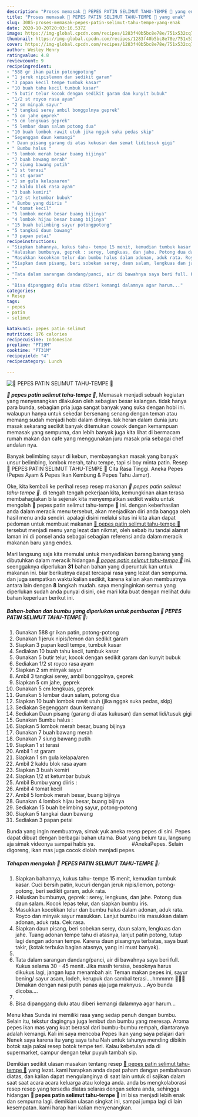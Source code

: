 ```yaml
---
description: "Proses memasak 💝 PEPES PATIN SELIMUT TAHU-TEMPE 💝 yang enak"
title: "Proses memasak 💝 PEPES PATIN SELIMUT TAHU-TEMPE 💝 yang enak"
slug: 3085-proses-memasak-pepes-patin-selimut-tahu-tempe-yang-enak
date: 2020-10-20T20:03:16.537Z
image: https://img-global.cpcdn.com/recipes/1283f40b5bc8e78e/751x532cq70/💝-pepes-patin-selimut-tahu-tempe-💝-foto-resep-utama.jpg
thumbnail: https://img-global.cpcdn.com/recipes/1283f40b5bc8e78e/751x532cq70/💝-pepes-patin-selimut-tahu-tempe-💝-foto-resep-utama.jpg
cover: https://img-global.cpcdn.com/recipes/1283f40b5bc8e78e/751x532cq70/💝-pepes-patin-selimut-tahu-tempe-💝-foto-resep-utama.jpg
author: Wesley Henry
ratingvalue: 4.8
reviewcount: 9
recipeingredient:
- "588 gr ikan patin potongpotong"
- "1 jeruk nipislemon dan sedikit garam"
- "3 papan kecil tempe tumbuk kasar"
- "10 buah tahu kecil tumbuk kasar"
- "5 butir telur kocok dengan sedikit garam dan kunyit bubuk"
- "1/2 st royco rasa ayam"
- "2 sm minyak sayur"
- "3 tangkai serey ambil bonggolnya geprek"
- "5 cm jahe geprek"
- "5 cm lengkuas geprek"
- "5 lembar daun salam potong dua"
- "10 buah lombok rawit utuh jika nggak suka pedas skip"
- "Segenggam daun kemangi"
- " Daun pisang garang di atas kukusan dan semat liditusuk gigi"
- " Bumbu halus "
- "5 lombok merah besar buang bijinya"
- "7 buah bawang merah"
- "7 siung bawang putih"
- "1 st terasi"
- "1 st garam"
- "1 sm gula kelapaaren"
- "2 kaldu blok rasa ayam"
- "3 buah kemiri"
- "1/2 st ketumbar bubuk"
- " Bumbu yang diiris "
- "4 tomat kecil"
- "5 lombok merah besar buang bijinya"
- "4 lombok hijau besar buang bijinya"
- "15 buah belimbing sayur potongpotong"
- "5 tangkai daun bawang"
- "3 papan petai"
recipeinstructions:
- "Siapkan bahannya, kukus tahu- tempe 15 menit, kemudian tumbuk kasar. Cuci bersih patin, kucuri dengan jeruk nipis/lemon, potong-potong, beri sedikit garam, aduk rata."
- "Haluskan bumbunya, geprek : serey, lengkuas, dan jahe. Potong dua daun salam. Kocok lepas telur, dan siapkan bumbu iris."
- "Masukkan kocokkan telur dan bumbu halus dalam adonan, aduk rata. Royco dan minyak sayur masukkan. Lanjut bumbu iris masukkan dalam adonan, aduk rata. Cek rasa."
- "Siapkan daun pisang, beri sobekan serey, daun salam, lengkuas dan jahe. Tuang adonan tempe tahu di atasnya, lanjut patin potong, tutup lagi dengan adonan tempe. Karena daun pisangnya terbatas, saya buat takir, (kotak terbuka bagian atasnya, yang ini muat banyak)."
- ""
- "Tata dalam sarangan dandang/panci, air di bawahnya saya beri full. Kukus selama 30 - 45 menit. Jika masih tersisa, besoknya harus dikukus.lagi, jangan lupa menambah air. Teman makan pepes ini, sayur bening/ sayur asam, lodeh, kerupuk dan sambal terasi....hmmmm 🤤🤤🤤 Dimakan dengan nasi putih panas aja juga maknyus....Ayo bunda dicoba...."
- ""
- "Bisa dipanggang dulu atau diberi kemangi dalamnya agar harum..."
categories:
- Resep
tags:
- pepes
- patin
- selimut

katakunci: pepes patin selimut 
nutrition: 176 calories
recipecuisine: Indonesian
preptime: "PT19M"
cooktime: "PT31M"
recipeyield: "4"
recipecategory: Lunch

---
```



![💝 PEPES PATIN SELIMUT TAHU-TEMPE 💝](https://img-global.cpcdn.com/recipes/1283f40b5bc8e78e/751x532cq70/💝-pepes-patin-selimut-tahu-tempe-💝-foto-resep-utama.jpg)

<b><i>💝 pepes patin selimut tahu-tempe 💝</i></b>, Memasak menjadi sebuah kegiatan yang menyenangkan dilakukan oleh sebagian besar kalangan. tidak hanya para bunda, sebagian pria juga sangat banyak yang suka dengan hobi ini. walaupun hanya untuk sekedar bersenang senang dengan teman atau memang sudah menjadi hobi dalam dirinya. tak heran dalam dunia juru masak sekarang sedikit banyak ditemukan cowok dengan kemampuan memasak yang sempurna, dan lebih banyak juga kita lihat di bermacam rumah makan dan cafe yang menggunakan juru masak pria sebagai chef andalan nya.

Banyak belimbing sayur di kebun, membayangkan masak yang banyak unsur belimbing, lombok merah, tahu tempe, tapi si boy minta patin. Resep 💝 PEPES PATIN SELIMUT TAHU-TEMPE 💝 Cita Rasa Tinggi. Aneka Pepes (Pepes Ayam &amp; Pepes Ikan Kembung &amp; Pepes Tahu Jamur).

Oke, kita kembali ke perihal resep resep makanan <i>💝 pepes patin selimut tahu-tempe 💝</i>. di tengah tengah pekerjaan kita, kemungkinan akan terasa membahagiakan bila sejenak kita menyempatkan sedikit waktu untuk mengolah 💝 pepes patin selimut tahu-tempe 💝 ini. dengan keberhasilan anda dalam meracik menu tersebut, akan menjadikan diri anda bangga oleh hasil menu anda sendiri. apalagi disini melalui situs ini kita akan dapat pedoman untuk membuat makanan <u>💝 pepes patin selimut tahu-tempe 💝</u> tersebut menjadi menu yang lezat dan nikmat, oleh sebab itu tandai alamat laman ini di ponsel anda sebagai sebagian referensi anda dalam meracik makanan baru yang endes.


Mari langsung saja kita memulai untuk menyediakan barang barang yang dibutuhkan dalam meracik hidangan <u><i>💝 pepes patin selimut tahu-tempe 💝</i></u> ini. seenggaknya diperlukan <b>31</b> bahan bahan yang diperuntuk kan untuk makanan ini. biar berikutnya dapat tercapai rasa yang lezat dan sempurna. dan juga sempatkan waktu kalian sedikit, karena kalian akan membuatnya antara lain dengan <b>8</b> langkah mudah. saya menginginkan semua yang diperlukan sudah anda punyai disini, oke mari kita buat dengan melihat dulu bahan keperluan berikut ini.

<!--inarticleads1-->

##### Bahan-bahan dan bumbu yang diperlukan untuk pembuatan 💝 PEPES PATIN SELIMUT TAHU-TEMPE 💝:

1. Gunakan 588 gr ikan patin, potong-potong
1. Gunakan 1 jeruk nipis/lemon dan sedikit garam
1. Siapkan 3 papan kecil tempe, tumbuk kasar
1. Sediakan 10 buah tahu kecil, tumbuk kasar
1. Gunakan 5 butir telur, kocok dengan sedikit garam dan kunyit bubuk
1. Sediakan 1/2 st royco rasa ayam
1. Siapkan 2 sm minyak sayur
1. Ambil 3 tangkai serey, ambil bonggolnya, geprek
1. Siapkan 5 cm jahe, geprek
1. Gunakan 5 cm lengkuas, geprek
1. Gunakan 5 lembar daun salam, potong dua
1. Siapkan 10 buah lombok rawit utuh (jika nggak suka pedas, skip)
1. Sediakan Segenggam daun kemangi
1. Sediakan  Daun pisang (garang di atas kukusan) dan semat lidi/tusuk gigi
1. Gunakan  Bumbu halus :
1. Siapkan 5 lombok merah besar, buang bijinya
1. Gunakan 7 buah bawang merah
1. Gunakan 7 siung bawang putih
1. Siapkan 1 st terasi
1. Ambil 1 st garam
1. Siapkan 1 sm gula kelapa/aren
1. Ambil 2 kaldu blok rasa ayam
1. Siapkan 3 buah kemiri
1. Siapkan 1/2 st ketumbar bubuk
1. Ambil  Bumbu yang diiris :
1. Ambil 4 tomat kecil
1. Ambil 5 lombok merah besar, buang bijinya
1. Gunakan 4 lombok hijau besar, buang bijinya
1. Sediakan 15 buah belimbing sayur, potong-potong
1. Siapkan 5 tangkai daun bawang
1. Sediakan 3 papan petai


Bunda yang ingin membuatnya, simak yuk aneka resep pepes di sini. Pepes dapat dibuat dengan berbagai bahan utama. Buat yang belum tau, langsung aja simak videonya sampai habis ya. ⠀⠀⠀⠀⠀⠀⠀⠀⠀ #AnekaPepes. Selain digoreng, ikan mas juga cocok diolah menjadi pepes. 

<!--inarticleads2-->

##### Tahapan mengolah 💝 PEPES PATIN SELIMUT TAHU-TEMPE 💝:

1. Siapkan bahannya, kukus tahu- tempe 15 menit, kemudian tumbuk kasar. Cuci bersih patin, kucuri dengan jeruk nipis/lemon, potong-potong, beri sedikit garam, aduk rata.
1. Haluskan bumbunya, geprek : serey, lengkuas, dan jahe. Potong dua daun salam. Kocok lepas telur, dan siapkan bumbu iris.
1. Masukkan kocokkan telur dan bumbu halus dalam adonan, aduk rata. Royco dan minyak sayur masukkan. Lanjut bumbu iris masukkan dalam adonan, aduk rata. Cek rasa.
1. Siapkan daun pisang, beri sobekan serey, daun salam, lengkuas dan jahe. Tuang adonan tempe tahu di atasnya, lanjut patin potong, tutup lagi dengan adonan tempe. Karena daun pisangnya terbatas, saya buat takir, (kotak terbuka bagian atasnya, yang ini muat banyak).
1. 
1. Tata dalam sarangan dandang/panci, air di bawahnya saya beri full. Kukus selama 30 - 45 menit. Jika masih tersisa, besoknya harus dikukus.lagi, jangan lupa menambah air. Teman makan pepes ini, sayur bening/ sayur asam, lodeh, kerupuk dan sambal terasi....hmmmm 🤤🤤🤤 Dimakan dengan nasi putih panas aja juga maknyus....Ayo bunda dicoba....
1. 
1. Bisa dipanggang dulu atau diberi kemangi dalamnya agar harum...


Menu khas Sunda ini memiliki rasa yang sedap penuh dengan bumbu. Selain itu, tekstur dagingnya juga lembut dan bumbu yang meresap. Aroma pepes ikan mas yang kuat berasal dari bumbu-bumbu rempah, diantaranya adalah kemangi. Kali ini saya mencoba Pepes Ikan yang saya pelajari dari Nenek saya karena itu yang saya tahu Nah untuk tahunya mending dibikin botok saja pakai resep botok tempe teri. Kalau kebetulan ada di supermarket, campur dengan telur puyuh tambah sip. 

Demikian sedikit ulasan masakan tentang resep <u>💝 pepes patin selimut tahu-tempe 💝</u> yang lezat. kami harapkan anda dapat paham dengan pembahasan diatas, dan kalian dapat mengulanginya di saat lain untuk di sajikan dalam saat saat acara acara keluarga atau kolega anda. anda bs mengkolaborasi resep resep yang tersedia diatas selaras dengan selera anda, sehingga hidangan <b>💝 pepes patin selimut tahu-tempe 💝</b> ini bisa menjadi lebih enak dan sempurna lagi. demikian ulasan singkat ini, sampai jumpa lagi di lain kesempatan. kami harap hari kalian menyenangkan.

